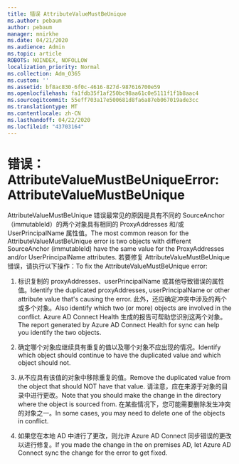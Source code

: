 ```yaml
---
title: 错误 AttributeValueMustBeUnique
ms.author: pebaum
author: pebaum
manager: mnirkhe
ms.date: 04/21/2020
ms.audience: Admin
ms.topic: article
ROBOTS: NOINDEX, NOFOLLOW
localization_priority: Normal
ms.collection: Adm_O365
ms.custom: ''
ms.assetid: bf8ac830-6f0c-4616-827d-987616700e59
ms.openlocfilehash: fa1fdb35f1af250bc98aa61c0e5111f1f1b8aac4
ms.sourcegitcommit: 55eff703a17e500681d8fa6a87eb067019ade3cc
ms.translationtype: MT
ms.contentlocale: zh-CN
ms.lasthandoff: 04/22/2020
ms.locfileid: "43703164"
---
```

# <a name="error-attributevaluemustbeunique"></a><span data-ttu-id="6577e-102">错误： AttributeValueMustBeUnique</span><span class="sxs-lookup"><span data-stu-id="6577e-102">Error: AttributeValueMustBeUnique</span></span>

<span data-ttu-id="6577e-103">AttributeValueMustBeUnique 错误最常见的原因是具有不同的 SourceAnchor （immutableId）的两个对象具有相同的 ProxyAddresses 和/或 UserPrincipalName 属性值。</span><span class="sxs-lookup"><span data-stu-id="6577e-103">The most common reason for the AttributeValueMustBeUnique error is two objects with different SourceAnchor (immutableId) have the same value for the ProxyAddresses and/or UserPrincipalName attributes.</span></span> <span data-ttu-id="6577e-104">若要修复 AttributeValueMustBeUnique 错误，请执行以下操作：</span><span class="sxs-lookup"><span data-stu-id="6577e-104">To fix the AttributeValueMustBeUnique error:</span></span>
  
1. <span data-ttu-id="6577e-105">标识复制的 proxyAddresses、userPrincipalName 或其他导致错误的属性值。</span><span class="sxs-lookup"><span data-stu-id="6577e-105">Identify the duplicated proxyAddresses, userPrincipalName or other attribute value that's causing the error.</span></span> <span data-ttu-id="6577e-106">此外，还应确定冲突中涉及的两个或多个对象。</span><span class="sxs-lookup"><span data-stu-id="6577e-106">Also identify which two (or more) objects are involved in the conflict.</span></span> <span data-ttu-id="6577e-107">Azure AD Connect Health 生成的报告可帮助您识别这两个对象。</span><span class="sxs-lookup"><span data-stu-id="6577e-107">The report generated by Azure AD Connect Health for sync can help you identify the two objects.</span></span>
    
2. <span data-ttu-id="6577e-108">确定哪个对象应继续具有重复的值以及哪个对象不应出现的情况。</span><span class="sxs-lookup"><span data-stu-id="6577e-108">Identify which object should continue to have the duplicated value and which object should not.</span></span>
    
3. <span data-ttu-id="6577e-109">从不应具有该值的对象中移除重复的值。</span><span class="sxs-lookup"><span data-stu-id="6577e-109">Remove the duplicated value from the object that should NOT have that value.</span></span> <span data-ttu-id="6577e-110">请注意，应在来源于对象的目录中进行更改。</span><span class="sxs-lookup"><span data-stu-id="6577e-110">Note that you should make the change in the directory where the object is sourced from.</span></span> <span data-ttu-id="6577e-111">在某些情况下，您可能需要删除发生冲突的对象之一。</span><span class="sxs-lookup"><span data-stu-id="6577e-111">In some cases, you may need to delete one of the objects in conflict.</span></span>
    
4. <span data-ttu-id="6577e-112">如果您在本地 AD 中进行了更改，则允许 Azure AD Connect 同步错误的更改以进行修复。</span><span class="sxs-lookup"><span data-stu-id="6577e-112">If you made the change in the on premises AD, let Azure AD Connect sync the change for the error to get fixed.</span></span>
    

